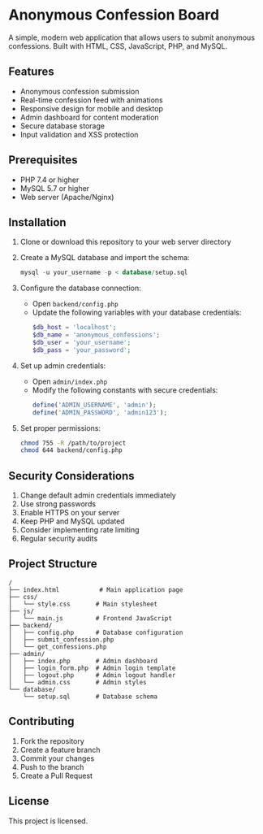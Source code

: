 # Anonymous Confession Board

A simple, modern web application that allows users to submit anonymous confessions. Built with HTML, CSS, JavaScript, PHP, and MySQL.

## Features

- Anonymous confession submission
- Real-time confession feed with animations
- Responsive design for mobile and desktop
- Admin dashboard for content moderation
- Secure database storage
- Input validation and XSS protection

## Prerequisites

- PHP 7.4 or higher
- MySQL 5.7 or higher
- Web server (Apache/Nginx)

## Installation

1. Clone or download this repository to your web server directory

2. Create a MySQL database and import the schema:
   ```sql
   mysql -u your_username -p < database/setup.sql
   ```

3. Configure the database connection:
   - Open `backend/config.php`
   - Update the following variables with your database credentials:
     ```php
     $db_host = 'localhost';
     $db_name = 'anonymous_confessions';
     $db_user = 'your_username';
     $db_pass = 'your_password';
     ```

4. Set up admin credentials:
   - Open `admin/index.php`
   - Modify the following constants with secure credentials:
     ```php
     define('ADMIN_USERNAME', 'admin');
     define('ADMIN_PASSWORD', 'admin123');
     ```

5. Set proper permissions:
   ```bash
   chmod 755 -R /path/to/project
   chmod 644 backend/config.php
   ```

## Security Considerations

1. Change default admin credentials immediately
2. Use strong passwords
3. Enable HTTPS on your server
4. Keep PHP and MySQL updated
5. Consider implementing rate limiting
6. Regular security audits

## Project Structure

```
/
├── index.html           # Main application page
├── css/
│   └── style.css       # Main stylesheet
├── js/
│   └── main.js         # Frontend JavaScript
├── backend/
│   ├── config.php      # Database configuration
│   ├── submit_confession.php
│   └── get_confessions.php
├── admin/
│   ├── index.php       # Admin dashboard
│   ├── login_form.php  # Admin login template
│   ├── logout.php      # Admin logout handler
│   └── admin.css       # Admin styles
└── database/
    └── setup.sql       # Database schema
```

## Contributing

1. Fork the repository
2. Create a feature branch
3. Commit your changes
4. Push to the branch
5. Create a Pull Request

## License

This project is licensed.
